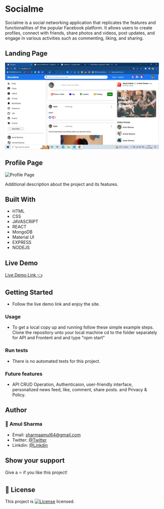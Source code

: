 
# Socialme

Socialme is a social networking application that replicates the features and functionalities of the popular Facebook platform. It allows users to create profiles, connect with friends, share photos and videos, post updates, and engage in various activities such as commenting, liking, and sharing.


## Landing Page
![Home Page](assets/home.jpg "Welcome on the site")

## Profile Page
![Profile Page](assets/profile.png "User Profile")


Additional description about the project and its features.
## Built With
 - HTML
 - CSS
 - JAVASCRIPT
 - REACT
 - MongoDB
 - Material UI
 - EXPRESS
 - NODEJS
 
 ## Live Demo
[Live Demo Link 👈]()

## Getting Started
- Follow the live demo link and enjoy the site.
### Usage
- To get a local copy up and running follow these simple example steps.
Clone the repository unto your local machine cd to the folder separately for API and Frontent and  and type "npm start"


 ### Run tests
- There is no automated tests for this project.

### Future features
- API CRUD Operation, Authenticaion, user-friendly interface, personalized news feed, like, comment, share posts. and Privacy & Policy.

## Author
 ### 👤 Amul Sharma
 - Email: sharmaamul64@gmail.com
 - Twitter: [@Twitter](https://twitter.com/Amul_Sharma64)
 - Linkdin: [@Linkdin](https://www.linkedin.com/in/amul-sharma2000)
 
## Show your support
Give a ⭐️ if you like this project!

## 📝 License
This project is <a href="https://github.com/Amulsharma64/Amulsharma64/blob/master/LICENSE.md"><img src="https://img.shields.io/github/license/antonkomarev/github-profile-views-counter.svg?style=flat-square" alt="License"></a> licensed.
